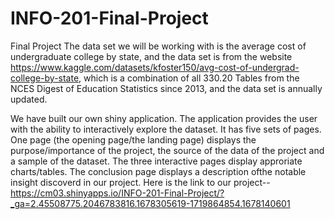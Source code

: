 # INFO-201-Final-Project
Final Project 
The data set we will be working with is the average cost of undergraduate college by state, 
and the data set is from the website https://www.kaggle.com/datasets/kfoster150/avg-cost-of-undergrad-college-by-state,
which is a combination of all 330.20 Tables from the NCES Digest of Education
Statistics since 2013, and the data set is annually updated.

We have built our own shiny application. The application provides the user with the ability to interactively explore the 
dataset. It has five sets of pages. One page (the opening page/the landing page) displays 
the purpose/importance of the project, the source of the data of the project and a sample of the dataset. 
The three interactive pages display approriate charts/tables. The conclusion page displays a description ofthe notable insight 
discoverd in our project. Here is the link to our project--https://cm03.shinyapps.io/INFO-201-Final-Project/?_ga=2.45508775.2046783816.1678305619-1719864854.1678140601
